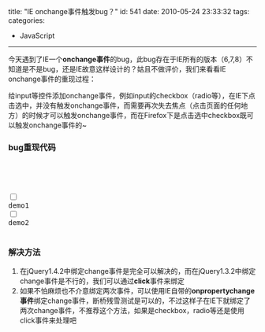 title: "IE onchange事件触发bug？"
id: 541
date: 2010-05-24 23:33:32
tags: 
categories: 
- JavaScript
---

今天遇到了IE一个**onchange事件**的bug，此bug存在于IE所有的版本（6,7,8）不知道是不是bug，还是IE故意这样设计的？姑且不做评价，我们来看看IE onchange事件的重现过程：

给input等控件添加onchange事件，例如input的checkbox（radio等），在IE下点击选中，并没有触发onchange事件，而需要再次失去焦点（点击页面的任何地方）的时候才可以触发onchange事件，而在Firefox下是点击选中checkbox既可以触发onchange事件的~

### bug重现代码

<pre lang="html"><html>
<head><meta http-equiv="Content-Type" content="text/html; charset=utf-8"/>
<title>IE onchange event bug</title></head>
<body>
<input type="checkbox" value="1" onchange="alert(this.value);" id="demo1"/>
<label for="demo1">demo1</label>
<input type="checkbox" value="2" onchange="alert(this.value);" id="demo2"/>
<label for="demo2">demo2</label>
</body></html>
</pre>

### 解决方法

1.  在jQuery1.4.2中绑定change事件是完全可以解决的，而在jQuery1.3.2中绑定change事件是不行的，我们可以通过**click**事件来绑定
2.  如果不怕麻烦也不介意绑定两次事件，可以使用IE自带的**onpropertychange事件**绑定change事件，断桥残雪测试是可以的，不过这样子在IE下就绑定了两次change事件，不推荐这个方法，如果是checkbox，radio等还是使用click事件来处理吧